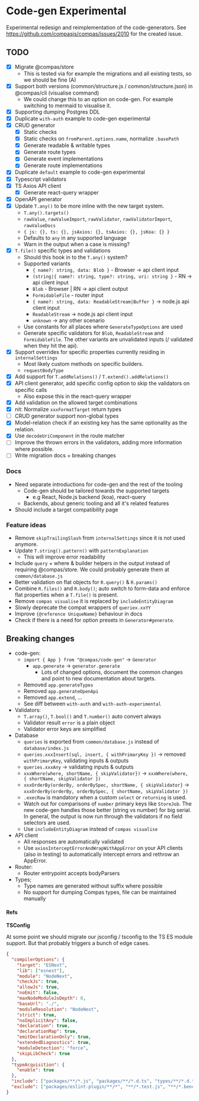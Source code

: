 # Code-gen Experimental

Experimental redesign and reimplementation of the code-generators. See
https://github.com/compasjs/compas/issues/2010 for the created issue.

## TODO

- [x] Migrate @compas/store
  - This is tested via for example the migrations and all existing tests, so we
    should be fine (A)
- [x] Support both versions (common/structure.js / common/structure.json) in
      @compas/cli (visualise command)
  - We could change this to an option on code-gen. For example switching to
    mermaid to visualise it.
- [x] Supporting dumping Postgres DDL
- [x] Duplicate `with-auth` example to code-gen experimental
- [x] CRUD generator
  - [x] Static checks
  - [x] Static checks on `fromParent.options.name`, normalize `.basePath`
  - [x] Generate readable & writable types
  - [x] Generate route types
  - [x] Generate event implementations
  - [x] Generate route implementations
- [x] Duplicate `default` example to code-gen experimental
- [x] Typescript validators
- [x] TS Axios API client
  - [x] Generate react-query wrapper
- [x] OpenAPI generator
- [x] Update `T.any()` to be more inline with the new target system.
  - `T.any().targets()`
  - `rawValue`, `rawValueImport`, `rawValidator`, `rawValidatorImport`,
    `rawValueDocs`
  - `{ js: {}, ts: {}, jsAxios: {}, tsAxios: {}, jsKoa: {} }`
  - Defaults to `any` in any supported language
  - Warn in the output when a case is missing?
- [x] `T.file()` specific types and validations
  - Should this hook in to the `T.any()` system?
  - Supported variants
    - `{ name?: string, data: Blob }` - Browser -> api client input
    - `(string|{ name?: string, type?: string, uri: string }` - RN -> api client
      input
    - `Blob` - Browser | RN -> api client output
    - `FormidableFile` - router input
    - `{ name?: string, data: ReadableStream|Buffer }` -> node.js api client
      input
    - `ReadableStream` -> node.js api client input
    - `unknown` -> any other scenario
  - Use constants for all places where `GenerateTypeOptions` are used
  - Generate specific validators for `Blob`, `ReadableStream` and
    `FormidableFile`. The other variants are unvalidated inputs (/ validated
    when they hit the api).
- [x] Support overrides for specific properties currently residing in
      `internalSettings`
  - Most likely custom methods on specific builders.
  - `requestBodyType`
- [x] Add support for `T.addRelations()` / `T.extend().addRelations()`
- [x] API client generator, add specific config option to skip the validators on
      specific calls
  - Also expose this in the react-query wrapper
- [x] Add validation on the allowed target combinations
- [x] nit: Normalize `xxxFormatTarget` return types
- [ ] CRUD generator support non-global types
- [x] Model-relation check if an existing key has the same optionality as the
      relation.
- [x] Use `decodeUriComponent` in the route matcher
- [ ] Improve the thrown errors in the validators, adding more information where
      possible.
- [ ] Write migration docs + breaking changes

### Docs

- Need separate introductions for code-gen and the rest of the tooling
  - Code-gen should be tailored towards the supported targets
    - e.g React, Node.js backend (koa), react-query
  - Backends, about generic tooling and all it's related features
- Should include a target compatibility page

### Feature ideas

- Remove `skipTrailingSlash` from `internalSettings` since it is not used
  anymore.
- Update `T.string().pattern()` with `patternExplanation`
  - This will improve error readability
- Include `query` + where & builder helpers in the output instead of requiring
  @compas/store. We could probably generate them at `common/database.js`
- Better validation on flat objects for `R.query()` & `R.params()`
- Combine `R.files()` and `R.body()`; auto switch to form-data and enforce flat
  properties when a `T.file()` is present.
- Remove `compas visualise` it is replaced by `includeEntityDiagram`
- Slowly deprecate the compat wrappers of `queriex.xxYY`
- Improve `{@reference UniqueName}` behaviour in docs
- Check if there is a need for option presets in `Generator#generate`.

## Breaking changes

- code-gen:
  - `import { App } from "@compas/code-gen"` -> `Generator`
    - `app.generate` -> `generator.generate`
      - Lots of changed options, document the common changes and point to new
        documentation about targets.
  - Removed `app.generateTypes`
  - Removed `app.generateOpenApi`
  - Removed `app.extend`, ...
  - See diff between `with-auth` and `with-auth-experimental`
- Validators:
  - `T.array()`, `T.bool()` and `T.number()` auto convert always
  - Validator result `error` is a plain object
  - Validator error keys are simplified
- Database
  - `queries` is exported from `common/database.js` instead of
    `database/index.js`
  - `queries.xxxInsert(sql, insert, { withPrimaryKey })` -> removed
    `withPrimaryKey`, validating inputs & outputs
  - `queries.xxxAny` -> validating inputs & outputs
  - `xxxWhere(where, shortName, { skipValidator})` ->
    `xxxWhere(where, { shortName, skipValidator })`
  - `xxxOrderBy(orderBy, orderBySpec, shortName, { skipValidator}` ->
    `xxxOrderBy(orderBy, orderBySpec, { shortName, skipValidator })`
  - `.execRaw` is mandatory when a custom `select` or `returning` is used.
  - Watch out for comparisons of `number` primary keys like `StoreJob`. The new
    code-gen handles those better (string vs number) for big serial. In general,
    the output is now run through the validators if no field selectors are used.
  - Use `includeEntityDiagram` instead of `compas visualise`
- API client
  - All responses are automatically validated
  - Use `axiosInterceptErrorAndWrapWithAppError` on your API clients (also in
    testing) to automatically intercept errors and rethrow an AppError.
- Router:
  - Router entrypoint accepts bodyParsers
- Types;
  - Type names are generated without suffix where possible
  - No support for dumping Compas types, file can be maintained manually

#### Refs

**TSConfig**

At some point we should migrate our jsconfig / tsconfig to the TS ES module
support. But that probably triggers a bunch of edge cases.

```json
{
  "compilerOptions": {
    "target": "ESNext",
    "lib": ["esnext"],
    "module": "NodeNext",
    "checkJs": true,
    "allowJs": true,
    "noEmit": false,
    "maxNodeModuleJsDepth": 0,
    "baseUrl": "./",
    "moduleResolution": "NodeNext",
    "strict": true,
    "noImplicitAny": false,
    "declaration": true,
    "declarationMap": true,
    "emitDeclarationOnly": true,
    "extendedDiagnostics": true,
    "moduleDetection": "force",
    "skipLibCheck": true
  },
  "typeAcquisition": {
    "enable": true
  },
  "include": ["packages/**/*.js", "packages/**/*.d.ts", "types/**/*.d.ts"],
  "exclude": ["packages/eslint-plugin/**/*", "**/*.test.js", "**/*.bench.js"]
}
```
